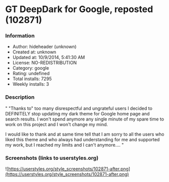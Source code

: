 # GT DeepDark for Google, reposted (102871)

### Information
- Author: hideheader (unknown)
- Created at: unknown
- Updated at: 10/9/2014, 5:41:30 AM
- License: NO-REDISTRIBUTION
- Category: google
- Rating: undefined
- Total installs: 7295
- Weekly installs: 3


### Description
" "Thanks to" too many disrespectful and ungrateful users I decided to DEFINITELY stop updating my dark theme for Google home page and search results. I won't spend anymore any single minute of my spare time to work on this project and I won't change my mind.

I would like to thank and at same time tell that I am sorry to all the users who liked this theme and who always had understanding for me and supported my work, but I reached my limits and I can't anymore.... "


### Screenshots (links to userstyles.org)
![https://userstyles.org/style_screenshots/102871-after.png](https://userstyles.org/style_screenshots/102871-after.png)


